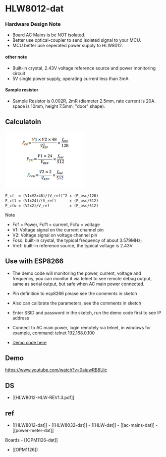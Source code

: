 
# HLW8012-dat 

### Hardware Design Note
* Board AC Mains is be NOT isolated.
* Better use optical-coupler to send isolated signal to your MCU. 
* MCU better use seperated power supply to HLW8012.

#### other note 
* Built-in crystal, 2.43V voltage reference source and power monitoring circuit
* 5V single power supply, operating current less than 3mA

#### Sample resistor 

* Sample Resistor is 0.002R, 2mR (diameter 2.5mm, rate current is 20A. space is 10mm, height 7.5mm, "door" shape).


## Calculatoin 

![](2023-10-24-12-28-02.png)



    F_cf  = (V1xV2x48)/(V_ref)^2 x (F_osc/128)
    F_cf1 = (V1x24)/(V_ref)      x (F_osc/512)
    F_cfu = (V2x2)/V_ref         x (F_osc/512)

Note 

* Fcf = Power, Fcf1 = current, Fcfu = voltage
* V1: Voltage signal on the current channel pin
* V2: Voltage signal on voltage channel pin
* Fosc: built-in crystal, the typical frequency of about 3.579MHz;
* Vref: built-in reference source, the typical voltage is 2.43V

## Use with ESP8266

* The demo code will monitoring the power, current, voltage and frequency, you can monitor it via telnet to see remote debug output, same as serial output, but safe when AC main power connected. 
* Pin definition to esp8266 please see the comments in sketch
* Also can calibrate the parameters, see the comments in sketch
* Enter SSID and password in the sketch, run the demo code first to see IP address
* Connect to AC main power, login remotely via telnet, in windows for example, command: telnet 192.168.0.100

* [Demo code here](https://github.com/Edragon/esp8266_arduino/tree/master/HLW8012/remote_debug)


## Demo 

https://www.youtube.com/watch?v=0aiuwRB8Uic


## DS

- [[HLW8012-HLW-REV1.3.pdf]]



## ref 

- [[HLW8012-dat]] - [[HLW8032-dat]] - [[HLW-dat]] - [[ac-mains-dat]] - [[power-meter-dat]]

Boards - [[OPM1126-dat]]

- [[OPM1126]]